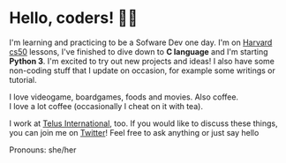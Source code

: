 # Hello, coders! 👋🏻

I'm learning and practicing to be a Sofware Dev one day.
I'm on [Harvard cs50](https://cs50.harvard.edu/college/2021/fall/) lessons, I've finished to dive down to **C language** and I'm starting **Python 3**. I'm excited to try out new projects and ideas! I also have some non-coding stuff that I update on occasion, for example some writings or tutorial.  
  
  

I love videogame, boardgames, foods and movies. Also coffee.  
I love a lot coffee (occasionally I cheat on it with tea).

I work at [Telus International](https://www.telusinternational.com), too. If you would like to discuss these things, you can join me on [Twitter](https://twitter.com/KikiDotPy)! 
Feel free to ask anything or just say hello

Pronouns: she/her
